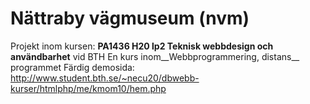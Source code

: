 # Nättraby vägmuseum (nvm)

Projekt inom kursen: __PA1436 H20 lp2 Teknisk webbdesign och användbarhet__ vid BTH
En kurs inom__Webbprogrammering, distans__ programmet
Färdig demosida: http://www.student.bth.se/~necu20/dbwebb-kurser/htmlphp/me/kmom10/hem.php
